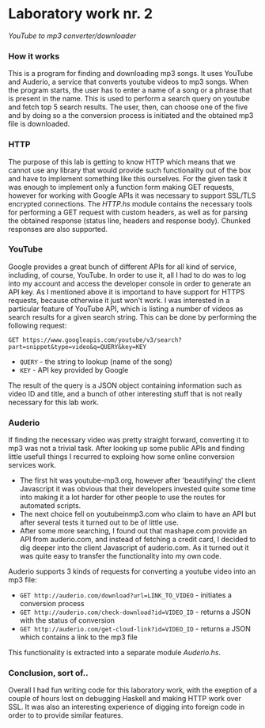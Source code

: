 # Laboratory work nr. 2

*YouTube to mp3 converter/downloader*

### How it works

This is a program for finding and downloading mp3 songs. It uses YouTube
and Auderio, a service that converts youtube videos to mp3 songs. When the program
starts, the user has to enter a name of a song or a phrase that is present in the name.
This is used to perform a search query on youtube and fetch top 5 search results.
The user, then, can choose one of the five and by doing so a the conversion process
is initiated and the obtained mp3 file is downloaded.


### HTTP

The purpose of this lab is getting to know HTTP which means that we cannot use any
library that would provide such functionality out of the box and have to implement
something like this ourselves. For the given task it was enough to implement only
a function form making GET requests, however for working with Google APIs it was
necessary to support SSL/TLS encrypted connections. The *HTTP.hs* module contains
the necessary tools for performing a GET request with custom headers, as well
as for parsing the obtained response (status line, headers and response body).
Chunked responses are also supported.


### YouTube

Google provides a great bunch of different APIs for all kind of service, including,
of course, YouTube. In order to use it, all I had to do was to log into my account and
access the developer console in order to generate an API key. As I mentioned above
it is importand to have support for HTTPS requests, because otherwise it just won't work.
I was interested in a particular feature of YouTube API, which is listing a number of
videos as search results for a given search string. This can be done by performing the following request:

```
GET https://www.googleapis.com/youtube/v3/search?part=snippet&type=video&q=QUERY&key=KEY
```
- `QUERY` - the string to lookup (name of the song)
- `KEY` - API key provided by Google

The result of the query is a JSON object containing information such as video ID and title,
and a bunch of other interesting stuff that is not really necessary for this lab work.


### Auderio

If finding the necessary video was pretty straight forward, converting it to mp3
was not a trivial task. After looking up some public APIs and finding little usefull
things I recurred to exploing how some online conversion services work.
- The first hit was youtube-mp3.org, however after 'beautifying' the client Javascript
it was obvious that their developers invested quite some time into making it a lot harder
for other people to use the routes for automated scripts.
- The next choice fell on youtubeinmp3.com who claim to have an API but after several tests
it turned out to be of little use.
- After some more searching, I found out that mashape.com provide an API from auderio.com,
and instead of fetching a credit card, I decided to dig deeper into the client Javascript of auderio.com.
As it turned out it was quite easy to transfer the functionality into my own code.

Auderio supports 3 kinds of requests for converting a youtube video into an mp3 file:
- `GET http://auderio.com/download?url=LINK_TO_VIDEO` - initiates a conversion process
- `GET http://auderio.com/check-download?id=VIDEO_ID` - returns a JSON with the status of conversion
- `GET http://auderio.com/get-cloud-link?id=VIDEO_ID` - returns a JSON which contains a link to the mp3 file

This functionality is extracted into a separate module *Auderio.hs*.


### Conclusion, sort of..

Overall I had fun writing code for this laboratory work, with the exeption of a couple
of hours lost on debugging Haskell and making HTTP work over SSL. It was also
an interesting experience of digging into foreign code in order to to provide similar
features.

